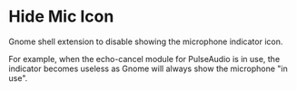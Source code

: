 # Hide Mic Icon
Gnome shell extension to disable showing the microphone indicator icon.

For example, when the echo-cancel module for PulseAudio is in use, the indicator becomes useless as Gnome will always show the microphone "in use".
